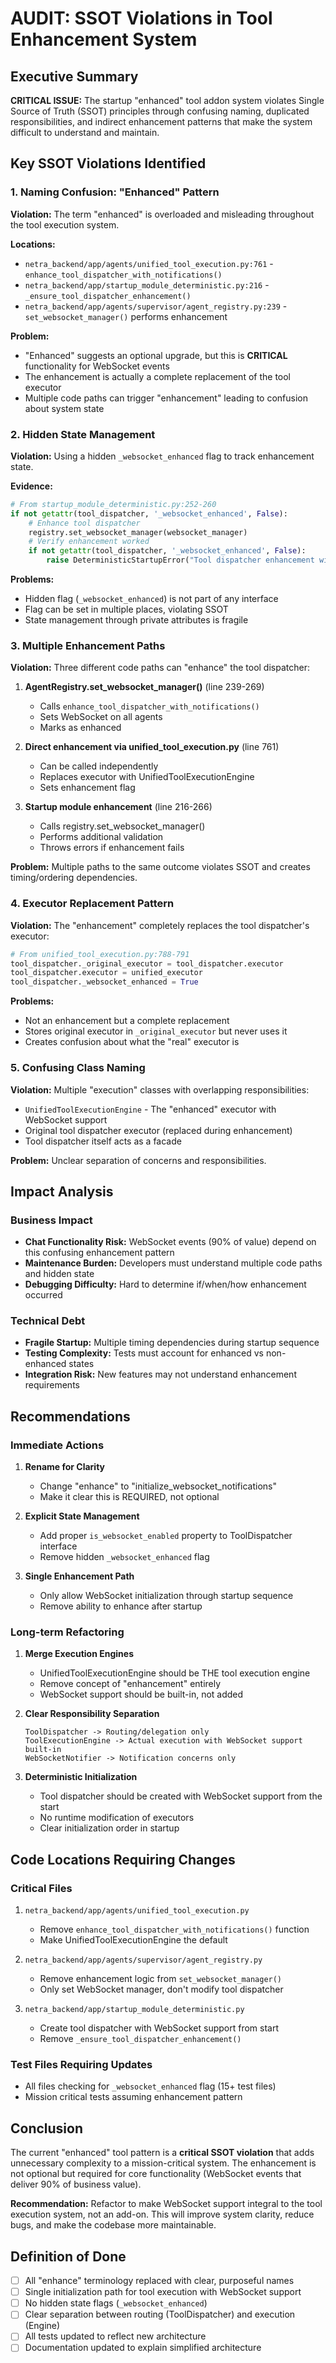 # AUDIT: SSOT Violations in Tool Enhancement System

## Executive Summary

**CRITICAL ISSUE:** The startup "enhanced" tool addon system violates Single Source of Truth (SSOT) principles through confusing naming, duplicated responsibilities, and indirect enhancement patterns that make the system difficult to understand and maintain.

## Key SSOT Violations Identified

### 1. Naming Confusion: "Enhanced" Pattern

**Violation:** The term "enhanced" is overloaded and misleading throughout the tool execution system.

**Locations:**
- `netra_backend/app/agents/unified_tool_execution.py:761` - `enhance_tool_dispatcher_with_notifications()`
- `netra_backend/app/startup_module_deterministic.py:216` - `_ensure_tool_dispatcher_enhancement()`
- `netra_backend/app/agents/supervisor/agent_registry.py:239` - `set_websocket_manager()` performs enhancement

**Problem:** 
- "Enhanced" suggests an optional upgrade, but this is **CRITICAL** functionality for WebSocket events
- The enhancement is actually a complete replacement of the tool executor
- Multiple code paths can trigger "enhancement" leading to confusion about system state

### 2. Hidden State Management

**Violation:** Using a hidden `_websocket_enhanced` flag to track enhancement state.

**Evidence:**
```python
# From startup_module_deterministic.py:252-260
if not getattr(tool_dispatcher, '_websocket_enhanced', False):
    # Enhance tool dispatcher
    registry.set_websocket_manager(websocket_manager)
    # Verify enhancement worked
    if not getattr(tool_dispatcher, '_websocket_enhanced', False):
        raise DeterministicStartupError("Tool dispatcher enhancement with WebSocket failed")
```

**Problems:**
- Hidden flag (`_websocket_enhanced`) is not part of any interface
- Flag can be set in multiple places, violating SSOT
- State management through private attributes is fragile

### 3. Multiple Enhancement Paths

**Violation:** Three different code paths can "enhance" the tool dispatcher:

1. **AgentRegistry.set_websocket_manager()** (line 239-269)
   - Calls `enhance_tool_dispatcher_with_notifications()`
   - Sets WebSocket on all agents
   - Marks as enhanced

2. **Direct enhancement via unified_tool_execution.py** (line 761)
   - Can be called independently
   - Replaces executor with UnifiedToolExecutionEngine
   - Sets enhancement flag

3. **Startup module enhancement** (line 216-266)
   - Calls registry.set_websocket_manager()
   - Performs additional validation
   - Throws errors if enhancement fails

**Problem:** Multiple paths to the same outcome violates SSOT and creates timing/ordering dependencies.

### 4. Executor Replacement Pattern

**Violation:** The "enhancement" completely replaces the tool dispatcher's executor:

```python
# From unified_tool_execution.py:788-791
tool_dispatcher._original_executor = tool_dispatcher.executor
tool_dispatcher.executor = unified_executor
tool_dispatcher._websocket_enhanced = True
```

**Problems:**
- Not an enhancement but a complete replacement
- Stores original executor in `_original_executor` but never uses it
- Creates confusion about what the "real" executor is

### 5. Confusing Class Naming

**Violation:** Multiple "execution" classes with overlapping responsibilities:

- `UnifiedToolExecutionEngine` - The "enhanced" executor with WebSocket support
- Original tool dispatcher executor (replaced during enhancement)
- Tool dispatcher itself acts as a facade

**Problem:** Unclear separation of concerns and responsibilities.

## Impact Analysis

### Business Impact
- **Chat Functionality Risk:** WebSocket events (90% of value) depend on this confusing enhancement pattern
- **Maintenance Burden:** Developers must understand multiple code paths and hidden state
- **Debugging Difficulty:** Hard to determine if/when/how enhancement occurred

### Technical Debt
- **Fragile Startup:** Multiple timing dependencies during startup sequence
- **Testing Complexity:** Tests must account for enhanced vs non-enhanced states
- **Integration Risk:** New features may not understand enhancement requirements

## Recommendations

### Immediate Actions

1. **Rename for Clarity**
   - Change "enhance" to "initialize_websocket_notifications"
   - Make it clear this is REQUIRED, not optional

2. **Explicit State Management**
   - Add proper `is_websocket_enabled` property to ToolDispatcher interface
   - Remove hidden `_websocket_enhanced` flag

3. **Single Enhancement Path**
   - Only allow WebSocket initialization through startup sequence
   - Remove ability to enhance after startup

### Long-term Refactoring

1. **Merge Execution Engines**
   - UnifiedToolExecutionEngine should be THE tool execution engine
   - Remove concept of "enhancement" entirely
   - WebSocket support should be built-in, not added

2. **Clear Responsibility Separation**
   ```
   ToolDispatcher -> Routing/delegation only
   ToolExecutionEngine -> Actual execution with WebSocket support built-in
   WebSocketNotifier -> Notification concerns only
   ```

3. **Deterministic Initialization**
   - Tool dispatcher should be created with WebSocket support from the start
   - No runtime modification of executors
   - Clear initialization order in startup

## Code Locations Requiring Changes

### Critical Files
1. `netra_backend/app/agents/unified_tool_execution.py`
   - Remove `enhance_tool_dispatcher_with_notifications()` function
   - Make UnifiedToolExecutionEngine the default

2. `netra_backend/app/agents/supervisor/agent_registry.py`
   - Remove enhancement logic from `set_websocket_manager()`
   - Only set WebSocket manager, don't modify tool dispatcher

3. `netra_backend/app/startup_module_deterministic.py`
   - Create tool dispatcher with WebSocket support from start
   - Remove `_ensure_tool_dispatcher_enhancement()`

### Test Files Requiring Updates
- All files checking for `_websocket_enhanced` flag (15+ test files)
- Mission critical tests assuming enhancement pattern

## Conclusion

The current "enhanced" tool pattern is a **critical SSOT violation** that adds unnecessary complexity to a mission-critical system. The enhancement is not optional but required for core functionality (WebSocket events that deliver 90% of business value).

**Recommendation:** Refactor to make WebSocket support integral to the tool execution system, not an add-on. This will improve system clarity, reduce bugs, and make the codebase more maintainable.

## Definition of Done

- [ ] All "enhance" terminology replaced with clear, purposeful names
- [ ] Single initialization path for tool execution with WebSocket support
- [ ] No hidden state flags (`_websocket_enhanced`)
- [ ] Clear separation between routing (ToolDispatcher) and execution (Engine)
- [ ] All tests updated to reflect new architecture
- [ ] Documentation updated to explain simplified architecture